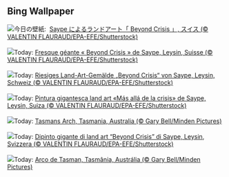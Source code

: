 ## Bing Wallpaper
![](https://www.bing.com/th?id=OHR.BeyondSaype_JA-JP4402963918_UHD.jpg&w=1000)今日の壁紙: &nbsp;[Saype によるランドアート「 Beyond Crisis 」, スイス (© VALENTIN FLAURAUD/EPA-EFE/Shutterstock)](https://www.bing.com/th?id=OHR.BeyondSaype_JA-JP4402963918_UHD.jpg)
<br><br/>
![](https://www.bing.com/th?id=OHR.BeyondSaype_FR-FR1795905140_UHD.jpg&w=1000)Today: [Fresque géante « Beyond Crisis » de Saype, Leysin, Suisse (© VALENTIN FLAURAUD/EPA-EFE/Shutterstock)](https://www.bing.com/th?id=OHR.BeyondSaype_FR-FR1795905140_UHD.jpg)
<br><br/>
![](https://www.bing.com/th?id=OHR.BeyondSaype_DE-DE4165904776_UHD.jpg&w=1000)Today: [Riesiges Land-Art-Gemälde „Beyond Crisis“ von Saype, Leysin, Schweiz (© VALENTIN FLAURAUD/EPA-EFE/Shutterstock)](https://www.bing.com/th?id=OHR.BeyondSaype_DE-DE4165904776_UHD.jpg)
<br><br/>
![](https://www.bing.com/th?id=OHR.BeyondSaype_ES-ES2146271758_UHD.jpg&w=1000)Today: [Pintura gigantesca land art «Más allá de la crisis» de Saype, Leysin, Suiza (© VALENTIN FLAURAUD/EPA-EFE/Shutterstock)](https://www.bing.com/th?id=OHR.BeyondSaype_ES-ES2146271758_UHD.jpg)
<br><br/>
![](https://www.bing.com/th?id=OHR.TasmansArch_EN-GB6702107567_UHD.jpg&w=1000)Today: [Tasmans Arch, Tasmania, Australia (© Gary Bell/Minden Pictures)](https://www.bing.com/th?id=OHR.TasmansArch_EN-GB6702107567_UHD.jpg)
<br><br/>
![](https://www.bing.com/th?id=OHR.BeyondSaype_IT-IT7130879307_UHD.jpg&w=1000)Today: [Dipinto gigante di land art “Beyond Crisis” di Saype, Leysin, Svizzera (© VALENTIN FLAURAUD/EPA-EFE/Shutterstock)](https://www.bing.com/th?id=OHR.BeyondSaype_IT-IT7130879307_UHD.jpg)
<br><br/>
![](https://www.bing.com/th?id=OHR.TasmansArch_PT-BR8823523988_UHD.jpg&w=1000)Today: [Arco de Tasman, Tasmânia, Austrália (© Gary Bell/Minden Pictures)](https://www.bing.com/th?id=OHR.TasmansArch_PT-BR8823523988_UHD.jpg)
<br><br/>
